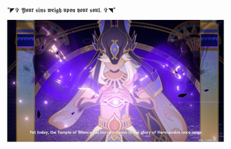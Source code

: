 "◤✞ 𝖄𝖔𝖚𝖗 𝖘𝖎𝖓𝖘 𝖜𝖊𝖎𝖌𝖍 𝖚𝖕𝖔𝖓 𝖞𝖔𝖚𝖗 𝖘𝖔𝖚𝖑. ✞◥"
<p align="center"> <img src="https://github.com/Bloodwarden84/Bloodwarden84/blob/main/9a4066ccc363d1a7d1f01aaeea516597.jpg" p>

  
<!--
**Bloodwarden84/Bloodwarden84** is a ✨ _special_ ✨ repository because its `README.md` (this file) appears on your GitHub profile.

Here are some ideas to get you started:


-->
